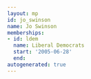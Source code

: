 ```yaml
---
layout: mp
id: jo_swinson
name: Jo Swinson
memberships:
- id: ldem
  name: Liberal Democrats
  start: '2005-06-28'
  end: 
autogenerated: true
---
```

